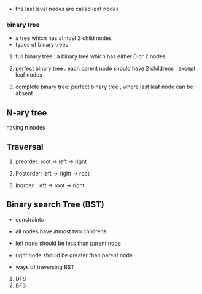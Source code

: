 - the last level nodes are called leaf nodes


### binary tree
- a tree which has atmost 2 child nodes
- types of binary trees

1. full binary tree : a binary tree which has either 0 or 2 nodes

2. perfect binary tree : each parent node should have 2 childrens , except leaf nodes

3. complete binary tree: perfect binary tree , where last leaf node can be absent

## N-ary tree

having n nodes

## Traversal

1. preorder:  root -> left -> right

2. Postorder: left -> right -> root

3. Inorder : left -> root -> right


## Binary search Tree (BST)

- constraints 
- all nodes have atmost two childrens
- left node should be less than parent node
- right node should be greater than parent node

- ways of traversing BST 
1. DFS
2. BFS


